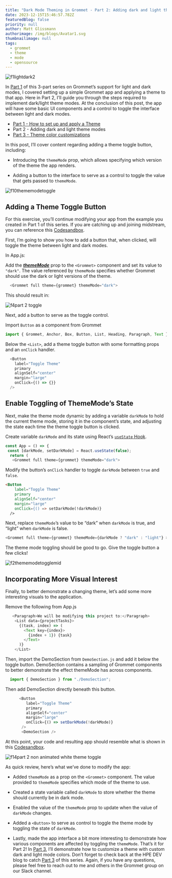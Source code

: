 ```yaml
---
title: "Dark Mode Theming in Grommet - Part 2: Adding dark and light theme modes"
date: 2023-12-15T15:46:57.782Z
featuredBlog: false
priority: null
author: Matt Glissmann
authorimage: /img/blogs/Avatar1.svg
thumbnailimage: null
tags:
  - grommet
  - theme
  - mode
  - opensource
---
```

![f1lightdark2](https://hpe-developer-portal.s3.amazonaws.com/uploads/media/2020/9/f1lightdark2-1603286799167.png)

In [Part 1](/blog/dark-mode-theming-in-grommet-how-to-set-up-and-apply-a-theme) of this 3-part series on Grommet’s support for light and dark modes, I covered setting up a simple Grommet app and applying a theme to that app. Here in Part 2, I’ll guide you through the steps required to implement dark/light theme modes. At the conclusion of this post, the app will have some basic UI components and a control to toggle the interface between light and dark modes.

* [Part 1 - How to set up and apply a Theme](/blog/dark-mode-theming-in-grommet-how-to-set-up-and-apply-a-theme)
* Part 2 - Adding dark and light theme modes
* [Part 3 - Theme color customizations](https://developer.hpe.com/blog/dark-mode-theming-in-grommet-theme-color-customization/)

In this post, I’ll cover content regarding adding a theme toggle button, including:

* Introducing the `themeMode` prop, which allows specifying which version of the theme the app renders.
   
* Adding a button to the interface to serve as a control to toggle the value that gets passed to `themeMode`. 

![f10thememodetoggle](https://hpe-developer-portal.s3.amazonaws.com/uploads/media/2020/9/f10thememodetoggle-1603286872853.gif)

## Adding a Theme Toggle Button

For this exercise, you’ll continue modifying your app from the example you created in Part 1 of this series.  If you are catching up and joining midstream, you can reference this [Codesandbox](https://codesandbox.io/s/grommet-theme-toggle-1adding-theme-rg91i?file=/src/App.js).

First, I’m going to show you how to add a button that, when clicked, will toggle the theme between light and dark modes.

In App.js:

Add the ***[themeMode](https://v2.grommet.io/grommet#themeMode)*** prop to the `<Grommet>` component and set its value to `"dark"`. The value referenced by `themeMode` specifies whether Grommet should use the dark or light versions of the theme.

```javascript
  <Grommet full theme={grommet} themeMode="dark">
```

This should result in:

![f4part 2 toggle](https://hpe-developer-portal.s3.amazonaws.com/uploads/media/2020/9/f4part-2-toggle-1603286827841.png)

Next, add a button to serve as the toggle control.

Import `Button` as a component from Grommet

```javascript
import { Grommet, Anchor, Box, Button, List, Heading, Paragraph, Text } from "grommet";
```

Below the `<List>`, add a theme toggle button with some formatting props and an `onClick` handler.

```javascript
  <Button
    label="Toggle Theme"
    primary
    alignSelf="center"
    margin="large"
    onClick={() => {}} 
  />
```

## Enable Toggling of ThemeMode’s State

Next, make the theme mode dynamic by adding a variable `darkMode` to hold the current theme mode, storing it in the component’s state, and adjusting the state each time the theme toggle button is clicked.

Create variable `darkMode` and its state using React’s [`useState` Hook](https://reactjs.org/docs/hooks-state.html).

```javascript
const App = () => {
 const [darkMode, setDarkMode] = React.useState(false);
  return (
   <Grommet full theme={grommet} themeMode="dark">
```

Modify the button’s `onClick` handler to toggle `darkMode` between `true` and `false`.

```html
<Button
    label="Toggle Theme"
    primary
    alignSelf="center"
    margin="large"
    onClick={() => setDarkMode(!darkMode)}
  />
```

Next, replace `themeMode`’s value to be “dark” when `darkMode` is true, and “light” when `darkMode` is false.

```javascript
<Grommet full theme={grommet} themeMode={darkMode ? "dark" : "light"} >
```

The theme mode toggling should be good to go. Give the toggle button a few clicks!

![f2thememodetogglemid](https://hpe-developer-portal.s3.amazonaws.com/uploads/media/2020/9/f2thememodetogglemid-1603286807584.gif)

## Incorporating More Visual Interest

Finally, to better demonstrate a changing theme, let’s add some more interesting visuals to the application.

Remove the following from App.js

```javascript
   <Paragraph>We will be modifying this project to:</Paragraph>
    <List data={projectTasks}>
      {(task, index) => (
        <Text key={index}>
          {index + 1}) {task}
        </Text>
      )}
    </List>
```

Then, import the DemoSection from `DemoSection.js` and add it below the toggle button. DemoSection contains a sampling of Grommet components to better demonstrate the effect themeMode has across components.

```javascript
  import { DemoSection } from "./DemoSection";	
```

Then add DemoSection directly beneath this button.

```javascript
      <Button
         label="Toggle Theme"
         primary
         alignSelf="center"
         margin="large"
         onClick={() => setDarkMode(!darkMode)}
       />
       <DemoSection />
```

At this point, your code and resulting app should resemble what is shown in this [Codesandbox](https://codesandbox.io/s/grommet-theme-toggle-2addtogglebutton-txbux?file=/src/App.js).

![f14part 2 non animated white theme toggle](https://hpe-developer-portal.s3.amazonaws.com/uploads/media/2020/9/f14part-2-non-animated-white-theme-toggle-1603286900031.png)

As quick review, here’s what we’ve done to modify the app:

* Added `themeMode` as a prop on the `<Grommet>` component. The value provided to `themeMode` specifies which mode of the theme to use.
   
* Created a state variable called `darkMode` to store whether the theme should currently be in dark mode.
   
* Enabled the value of the `themeMode` prop to update when the value of `darkMode` changes.
   
* Added a `<Button>` to serve as control to toggle the theme mode by toggling the state of `darkMode`.
   
* Lastly, made the app interface a bit more interesting to demonstrate how various components are affected by toggling the `themeMode`. That’s it for Part 2! In [Part 3](https://developer.hpe.com/blog/dark-mode-theming-in-grommet-theme-color-customization/), I’ll demonstrate how to customize a theme with custom dark and light mode colors. Don’t forget to check back at the HPE DEV blog to catch [Part 3](https://developer.hpe.com/blog/dark-mode-theming-in-grommet-theme-color-customization/) of this series. Again, if you have any questions, please feel free to reach out to me and others in the Grommet group on our Slack channel.